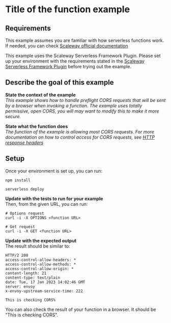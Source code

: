 # Title of the function example

## Requirements

This example assumes you are familiar with how serverless functions work. If needed, you can check [Scaleway official documentation](https://www.scaleway.com/en/docs/serverless/functions/quickstart/)

This example uses the Scaleway Serverless Framework Plugin. Please set up your environment with the requirements stated in the [Scaleway Serverless Framework Plugin](https://github.com/scaleway/serverless-scaleway-functions) before trying out the example.

## Describe the goal of this example

**State the context of the example**  
*This example shows how to handle preflight CORS requests that will be sent by a browser when invoking a function. The example uses totally permissive, open CORS, you will may want to modify this to make it more secure.*

**State what the function does**  
*The function of the example is allowing most CORS requests. For more documentation on how to control access for CORS requests, see [HTTP response headers](https://developer.mozilla.org/en-US/docs/Web/HTTP/CORS#the_http_response_headers)*

## Setup

Once your environment is set up, you can run:

```console
npm install

serverless deploy
```

**Update with the tests to run for your example**  
Then, from the given URL, you can run:

```console
# Options request
curl -i -X OPTIONS <function URL>

# Get request
curl -i -X GET <function URL>
```

**Update with the expected output**  
The result should be similar to:

```console
HTTP/2 200 
access-control-allow-headers: *
access-control-allow-methods: *
access-control-allow-origin: *
content-length: 21
content-type: text/plain
date: Tue, 17 Jan 2023 14:02:46 GMT
server: envoy
x-envoy-upstream-service-time: 222

This is checking CORS%  
```

You can also check the result of your function in a browser. It should be "This is checking CORS".
